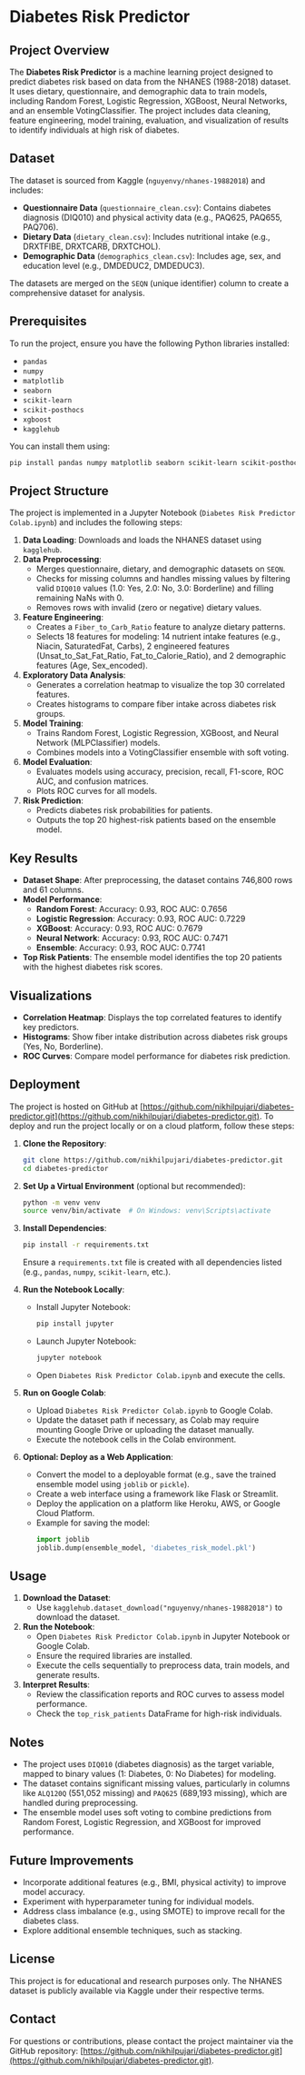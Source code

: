 # Diabetes Risk Predictor

## Project Overview
The **Diabetes Risk Predictor** is a machine learning project designed to predict diabetes risk based on data from the NHANES (1988-2018) dataset. It uses dietary, questionnaire, and demographic data to train models, including Random Forest, Logistic Regression, XGBoost, Neural Networks, and an ensemble VotingClassifier. The project includes data cleaning, feature engineering, model training, evaluation, and visualization of results to identify individuals at high risk of diabetes.

## Dataset
The dataset is sourced from Kaggle (`nguyenvy/nhanes-19882018`) and includes:
- **Questionnaire Data** (`questionnaire_clean.csv`): Contains diabetes diagnosis (DIQ010) and physical activity data (e.g., PAQ625, PAQ655, PAQ706).
- **Dietary Data** (`dietary_clean.csv`): Includes nutritional intake (e.g., DRXTFIBE, DRXTCARB, DRXTCHOL).
- **Demographic Data** (`demographics_clean.csv`): Includes age, sex, and education level (e.g., DMDEDUC2, DMDEDUC3).

The datasets are merged on the `SEQN` (unique identifier) column to create a comprehensive dataset for analysis.

## Prerequisites
To run the project, ensure you have the following Python libraries installed:
- `pandas`
- `numpy`
- `matplotlib`
- `seaborn`
- `scikit-learn`
- `scikit-posthocs`
- `xgboost`
- `kagglehub`

You can install them using:
```bash
pip install pandas numpy matplotlib seaborn scikit-learn scikit-posthocs xgboost kagglehub
```

## Project Structure
The project is implemented in a Jupyter Notebook (`Diabetes Risk Predictor Colab.ipynb`) and includes the following steps:
1. **Data Loading**: Downloads and loads the NHANES dataset using `kagglehub`.
2. **Data Preprocessing**:
   - Merges questionnaire, dietary, and demographic datasets on `SEQN`.
   - Checks for missing columns and handles missing values by filtering valid `DIQ010` values (1.0: Yes, 2.0: No, 3.0: Borderline) and filling remaining NaNs with 0.
   - Removes rows with invalid (zero or negative) dietary values.
3. **Feature Engineering**:
   - Creates a `Fiber_to_Carb_Ratio` feature to analyze dietary patterns.
   - Selects 18 features for modeling: 14 nutrient intake features (e.g., Niacin, SaturatedFat, Carbs), 2 engineered features (Unsat_to_Sat_Fat_Ratio, Fat_to_Calorie_Ratio), and 2 demographic features (Age, Sex_encoded).
4. **Exploratory Data Analysis**:
   - Generates a correlation heatmap to visualize the top 30 correlated features.
   - Creates histograms to compare fiber intake across diabetes risk groups.
5. **Model Training**:
   - Trains Random Forest, Logistic Regression, XGBoost, and Neural Network (MLPClassifier) models.
   - Combines models into a VotingClassifier ensemble with soft voting.
6. **Model Evaluation**:
   - Evaluates models using accuracy, precision, recall, F1-score, ROC AUC, and confusion matrices.
   - Plots ROC curves for all models.
7. **Risk Prediction**:
   - Predicts diabetes risk probabilities for patients.
   - Outputs the top 20 highest-risk patients based on the ensemble model.

## Key Results
- **Dataset Shape**: After preprocessing, the dataset contains 746,800 rows and 61 columns.
- **Model Performance**:
  - **Random Forest**: Accuracy: 0.93, ROC AUC: 0.7656
  - **Logistic Regression**: Accuracy: 0.93, ROC AUC: 0.7229
  - **XGBoost**: Accuracy: 0.93, ROC AUC: 0.7679
  - **Neural Network**: Accuracy: 0.93, ROC AUC: 0.7471
  - **Ensemble**: Accuracy: 0.93, ROC AUC: 0.7741
- **Top Risk Patients**: The ensemble model identifies the top 20 patients with the highest diabetes risk scores.

## Visualizations
- **Correlation Heatmap**: Displays the top correlated features to identify key predictors.
- **Histograms**: Show fiber intake distribution across diabetes risk groups (Yes, No, Borderline).
- **ROC Curves**: Compare model performance for diabetes risk prediction.

## Deployment
The project is hosted on GitHub at [https://github.com/nikhilpujari/diabetes-predictor.git](https://github.com/nikhilpujari/diabetes-predictor.git). To deploy and run the project locally or on a cloud platform, follow these steps:

1. **Clone the Repository**:
   ```bash
   git clone https://github.com/nikhilpujari/diabetes-predictor.git
   cd diabetes-predictor
   ```

2. **Set Up a Virtual Environment** (optional but recommended):
   ```bash
   python -m venv venv
   source venv/bin/activate  # On Windows: venv\Scripts\activate
   ```

3. **Install Dependencies**:
   ```bash
   pip install -r requirements.txt
   ```
   Ensure a `requirements.txt` file is created with all dependencies listed (e.g., `pandas`, `numpy`, `scikit-learn`, etc.).

4. **Run the Notebook Locally**:
   - Install Jupyter Notebook:
     ```bash
     pip install jupyter
     ```
   - Launch Jupyter Notebook:
     ```bash
     jupyter notebook
     ```
   - Open `Diabetes Risk Predictor Colab.ipynb` and execute the cells.

5. **Run on Google Colab**:
   - Upload `Diabetes Risk Predictor Colab.ipynb` to Google Colab.
   - Update the dataset path if necessary, as Colab may require mounting Google Drive or uploading the dataset manually.
   - Execute the notebook cells in the Colab environment.

6. **Optional: Deploy as a Web Application**:
   - Convert the model to a deployable format (e.g., save the trained ensemble model using `joblib` or `pickle`).
   - Create a web interface using a framework like Flask or Streamlit.
   - Deploy the application on a platform like Heroku, AWS, or Google Cloud Platform.
   - Example for saving the model:
     ```python
     import joblib
     joblib.dump(ensemble_model, 'diabetes_risk_model.pkl')
     ```

## Usage
1. **Download the Dataset**:
   - Use `kagglehub.dataset_download("nguyenvy/nhanes-19882018")` to download the dataset.
2. **Run the Notebook**:
   - Open `Diabetes Risk Predictor Colab.ipynb` in Jupyter Notebook or Google Colab.
   - Ensure the required libraries are installed.
   - Execute the cells sequentially to preprocess data, train models, and generate results.
3. **Interpret Results**:
   - Review the classification reports and ROC curves to assess model performance.
   - Check the `top_risk_patients` DataFrame for high-risk individuals.

## Notes
- The project uses `DIQ010` (diabetes diagnosis) as the target variable, mapped to binary values (1: Diabetes, 0: No Diabetes) for modeling.
- The dataset contains significant missing values, particularly in columns like `ALQ120Q` (551,052 missing) and `PAQ625` (689,193 missing), which are handled during preprocessing.
- The ensemble model uses soft voting to combine predictions from Random Forest, Logistic Regression, and XGBoost for improved performance.

## Future Improvements
- Incorporate additional features (e.g., BMI, physical activity) to improve model accuracy.
- Experiment with hyperparameter tuning for individual models.
- Address class imbalance (e.g., using SMOTE) to improve recall for the diabetes class.
- Explore additional ensemble techniques, such as stacking.

## License
This project is for educational and research purposes only. The NHANES dataset is publicly available via Kaggle under their respective terms.

## Contact
For questions or contributions, please contact the project maintainer via the GitHub repository: [https://github.com/nikhilpujari/diabetes-predictor.git](https://github.com/nikhilpujari/diabetes-predictor.git).
